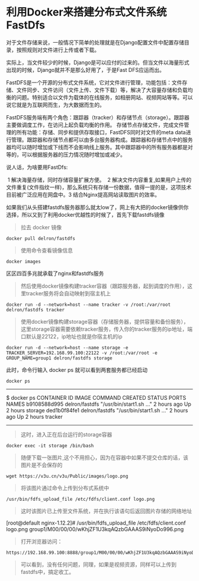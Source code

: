 # 利用Docker来搭建分布式文件系统FastDfs

对于文件存储来说，一般情况下简单的处理就是在Django配置文件中配置存储目录，按照规则对文件进行上传或者下载。

​    实际上，当文件较少的时候，Django是可以应付的过来的。但当文件以海量形式出现的时候，Django就并不是那么好用了，于是Fast DFS应运而出。

​        FastDFS是一个开源的分布式文件系统，它对文件进行管理，功能包括：文件存储、文件同步、文件访问（文件上传、文件下载）等，解决了大容量存储和负载均衡的问题。特别适合以文件为载体的在线服务，如相册网站、视频网站等等。可以说它就是为互联网而生，为大数据而生的。

​    FastDFS服务端有两个角色：跟踪器（tracker）和存储节点（storage）。跟踪器主要做调度工作，在访问上起负载均衡的作用。 存储节点存储文件，完成文件管理的所有功能：存储、同步和提供存取接口，FastDFS同时对文件的meta data进行管理。跟踪器和存储节点都可以由多台服务器构成。跟踪器和存储节点中的服务器均可以随时增加或下线而不会影响线上服务。其中跟踪器中的所有服务器都是对等的，可以根据服务器的压力情况随时增加或减少。

 说人话，为啥要用FastDfs:

​    1 解决海量存储，同时存储容量扩展方便。
​    2 解决文件内容重复,如果用户上传的文件重复(文件指纹一样)，那么系统只有存储一份数据，值得一提的是，这项技术目前被广泛应用在网盘中。
​    3 结合Nginx提高网站读取图片的效率。

如果我们从头搭建fastdfs服务器那么就太low了，网上有大把的docker镜像供你选择，所以又到了利用docker优越性的时候了，首先下载fastdfs镜像

> 拉去 docker 镜像

```
docker pull delron/fastdfs
```

> 使用命令查看镜像信息

```
docker images
```

区区四百多兆就承载了nginx和fastdfs服务

> 然后使用docker镜像构建tracker容器（跟踪服务器，起到调度的作用），这里tracker服务将会自动映射到宿主机上

```
docker run -d --network=host --name tracker -v /root:/var/root delron/fastdfs tracker
```

> 使用docker镜像构建storage容器（存储服务器，提供容量和备份服务），这里storage容器需要依赖tracker服务，传入你的tracker服务的ip地址，端口默认是22122，ip地址也就是你宿主机的ip

```bsh
docker run -d --network=host --name storage -e TRACKER_SERVER=192.168.99.100:22122 -v /root:/var/root -e GROUP_NAME=group1 delron/fastdfs storage
```

此时，命令行输入 docker ps 就可以看到两套服务都已经启动

```
docker ps
```

------

$ docker ps
CONTAINER ID        IMAGE               COMMAND                  CREATED             STATUS              PORTS           NAMES
b9108588d995       delron/fastdfs   "/usr/bin/start1.sh …"   2 hours ago         Up 2 hours                   storage
ded1b0f84fe1        delron/fastdfs    "/usr/bin/start1.sh …"   2 hours ago         Up 2 hours                        tracker

------

> 这时，进入正在后台运行的storage容器

```
docker exec -it storage /bin/bash
```

> 随便下载一张图片,这个不用担心，因为在容器中如果不提交仓库的话，该图片是不会保存的

```bsh
wget https://v3u.cn/v3u/Public/images/logo.png
```

> 将该图片通过命令上传到分布式系统中

```bsh
/usr/bin/fdfs_upload_file /etc/fdfs/client.conf logo.png
```

> 这时该图片已上传至文件系统，并在执行该语句后返回图片存储的网络地址

[root@default nginx-1.12.2]# /usr/bin/fdfs_upload_file /etc/fdfs/client.conf logo.png
group1/M00/00/00/wKhjZF1U3kqAQzbGAAAS9iNyoDo996.png

> 打开浏览器访问：

```
https://192.168.99.100:8888/group1/M00/00/00/wKhjZF1U3kqAQzbGAAAS9iNyoDo996.png
```

> 可以看到，没有任何问题，同理，如果是视频资源，同样可以上传到fastdfs中，搞定收工。

